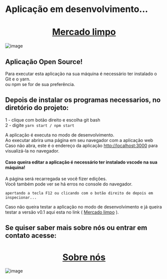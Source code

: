 # Aplicação em desenvolvimento...

# <div align="center">[Mercado limpo](https://mercado-limpo-projeto-integrador.vercel.app)<div/>
![image](https://user-images.githubusercontent.com/64613463/186281078-c23b0fd9-591b-4ecd-b33e-6f4e3bec978f.png)

## Aplicação Open Source!

Para executar esta aplicação na sua máquina é necessário ter instalado o Git e o yarn.\
ou npm se for de sua preferência.

## Depois de instalar os programas necessarios, no diretório do projeto:

1 - clique com botão direito e escolha git bash\
2 - digite `yarn start / npm start`

A aplicação é executa no modo de desenvolvimento.\
Ao executar abrira uma página em seu navegador com a aplicação web\
Caso não abra, este é o endereço da aplicação [http://localhost:3000](http://localhost:3000) para visualizá-la no navegador.

#### Caso queira editar a aplicação é necessário ter instalado vscode na sua máquina!

A página será recarregada se você fizer edições.\
Você também pode ver se há erros no console do navegador.

`apertando a tecla F12 ou clicando com o botão direito de depois em inspecionar...`

Caso não queira testar a aplicação no modo de desenvolvimento e já queira testar a versão v0.1 aqui esta no link ( [Mercado limpo](https://mercado-limpo-projeto-integrador.vercel.app) ).

## Se quiser saber mais sobre nós ou entrar em contato acesse:

# <div align="center">[Sobre nós](https://mercado-limpo-projeto-integrador.vercel.app/sobre)<div/>
![image](https://user-images.githubusercontent.com/64613463/186295490-3a5ca9a7-ea37-47ed-84a2-ea4830e10c10.png)
